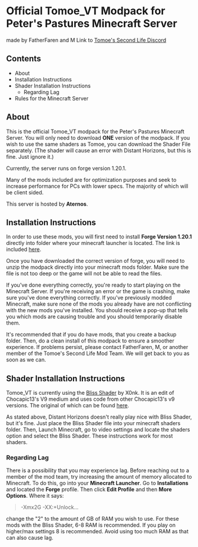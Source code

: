 # Official Tomoe_VT Modpack for Peter's Pastures Minecraft Server
made by FatherFaren and M
Link to [Tomoe's Second Life Discord](https://discord.gg/cBb9kR6EJ3)

## Contents
- About
 - Installation Instructions
 - Shader Installation Instructions
	 - Regarding Lag
 - Rules for the Minecraft Server
## About
This is the official Tomoe_VT modpack for the Peter's Pastures Minecraft Server. You will only need to download **ONE** version of the modpack. If you wish to use the same shaders as Tomoe, you can download the Shader File separately. (The shader will cause an error with Distant Horizons, but this is fine. Just ignore it.)

Currently, the server runs on forge version 1.20.1.

Many of the mods included are for optimization purposes and seek to increase performance for PCs with lower specs. The majority of which will be client sided.

This server is hosted by **Aternos**.
## Installation Instructions
In order to use these mods, you will first need to install **Forge Version 1.20.1** directly into folder where your minecraft launcher is located. The link is included [here](https://files.minecraftforge.net/net/minecraftforge/forge/index_1.20.1.html).

Once you have downloaded the correct version of forge, you will need to unzip the modpack directly into your minecraft mods folder. Make sure the file is not too deep or the game will not be able to read the files.

If you've done everything correctly, you're ready to start playing on the Minecraft Server. If you're receiving an error or the game is crashing, make sure you've done everything correctly. If you've previously modded Minecraft, make sure none of the mods you already have are not conflicting with the new mods you've installed. You should receive a pop-up that tells you which mods are causing trouble and you should temporarily disable them.

It's recommended that if you do have mods, that you create a backup folder. Then, do a clean install of this modpack to ensure a smoother experience. If problems persist, please contact FatherFaren, M, or another member of the Tomoe's Second Life Mod Team. We will get back to you as soon as we can.
## Shader Installation Instructions
Tomoe_VT is currently using the [Bliss Shader](https://github.com/X0nk/Bliss-Shader/releases) by X0nk. It is an edit of Chocapic13's V9 medium and uses code from other Chocapic13's v9 versions. The original of which can be found [here](https://www.curseforge.com/minecraft/shaders/chocapic13-shaders).

As stated above, Distant Horizons doesn't really play nice with Bliss Shader, but it's fine. Just place the Bliss Shader file into your minecraft shaders folder. Then, Launch Minecraft, go to video settings and locate the shaders option and select the Bliss Shader. These instructions work for most shaders.

### Regarding Lag
There is a possibility that you may experience lag. Before reaching out to a member of the mod team, try increasing the amount of memory allocated to Minecraft. To do this, go into your **Minecraft Launcher**. Go to **Installations** and located the **Forge** profile. Then click **Edit Profile** and then **More Options**.
Where it says:

> -Xmx2G -XX:+Unlock...

change the "2" to the amount of GB of RAM you wish to use. For these mods with the Bliss Shader, 6-8 RAM is recommended. If you play on higher/max settings 8 is recommended. Avoid using too much RAM as that can also cause lag.

